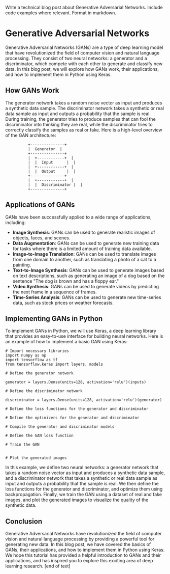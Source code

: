  Write a technical blog post about Generative Adversarial Networks. Include code examples where relevant. Format in markdown.
# Generative Adversarial Networks

Generative Adversarial Networks (GANs) are a type of deep learning model that have revolutionized the field of computer vision and natural language processing. They consist of two neural networks: a generator and a discriminator, which compete with each other to generate and classify new data. In this blog post, we will explore how GANs work, their applications, and how to implement them in Python using Keras.
## How GANs Work

The generator network takes a random noise vector as input and produces a synthetic data sample. The discriminator network takes a synthetic or real data sample as input and outputs a probability that the sample is real. During training, the generator tries to produce samples that can fool the discriminator into thinking they are real, while the discriminator tries to correctly classify the samples as real or fake.
Here is a high-level overview of the GAN architecture:
```
          +---------------+
          |  Generator  |
          +---------------+
          |  +------------+  |
          |  |  Input      |  |
          |  +------------+  |
          |  |  Output     |  |
          +---------------+
          |  +------------+  |
          |  |  Discriminator |  |
          +---------------+
```
## Applications of GANs

GANs have been successfully applied to a wide range of applications, including:

* **Image Synthesis**: GANs can be used to generate realistic images of objects, faces, and scenes.
* **Data Augmentation**: GANs can be used to generate new training data for tasks where there is a limited amount of training data available.
* **Image-to-Image Translation**: GANs can be used to translate images from one domain to another, such as translating a photo of a cat to a painting.
* **Text-to-Image Synthesis**: GANs can be used to generate images based on text descriptions, such as generating an image of a dog based on the sentence "The dog is brown and has a floppy ear."
* **Video Synthesis**: GANs can be used to generate videos by predicting the next frame in a sequence of frames.
* **Time-Series Analysis**: GANs can be used to generate new time-series data, such as stock prices or weather forecasts.
## Implementing GANs in Python

To implement GANs in Python, we will use Keras, a deep learning library that provides an easy-to-use interface for building neural networks. Here is an example of how to implement a basic GAN using Keras:
```
# Import necessary libraries
import numpy as np
import tensorflow as tf
from tensorflow.keras import layers, models

# Define the generator network

generator = layers.Dense(units=128, activation='relu')(inputs)

# Define the discriminator network

discriminator = layers.Dense(units=128, activation='relu')(generator)

# Define the loss functions for the generator and discriminator

# Define the optimizers for the generator and discriminator

# Compile the generator and discriminator models

# Define the GAN loss function

# Train the GAN


# Plot the generated images

```

In this example, we define two neural networks: a generator network that takes a random noise vector as input and produces a synthetic data sample, and a discriminator network that takes a synthetic or real data sample as input and outputs a probability that the sample is real. We then define the loss functions for the generator and discriminator, and optimize them using backpropagation. Finally, we train the GAN using a dataset of real and fake images, and plot the generated images to visualize the quality of the synthetic data.
## Conclusion

Generative Adversarial Networks have revolutionized the field of computer vision and natural language processing by providing a powerful tool for generating new data. In this blog post, we have covered the basics of GANs, their applications, and how to implement them in Python using Keras. We hope this tutorial has provided a helpful introduction to GANs and their applications, and has inspired you to explore this exciting area of deep learning research. [end of text]


